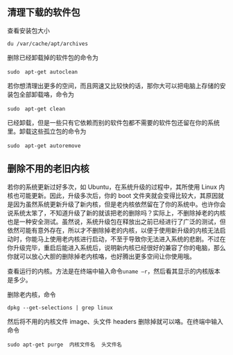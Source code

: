 ## 清理下载的软件包

查看安装包大小

```
du /var/cache/apt/archives
```

删除已经卸载掉的软件包的命令为

```
sudo　apt-get autoclean
```

若你想清理出更多的空间，而且网速又比较快的话，那你大可以把电脑上存储的安装包全部卸载咯，命令为

```
sudo　apt-get clean
```

已经卸载，但是一些只有它依赖而别的软件包都不需要的软件包还留在你的系统里。卸载这些孤立包的命令为

```
sudo　apt-get autoremove
```

## 删除不用的老旧内核

若你的系统更新过好多次，如 Ubuntu，在系统升级的过程中，其所使用 Linux 内核也可能更新。因此，升级多次后，你的 boot 文件夹就会变得比较大，其原因就是因为虽然系统更新升级了新内核，但是老内核依然留在了你的系统中。也许你会说系统太笨了，不知道升级了新的就该把老的删除吗？实际上，不删除掉老的内核也是一种安全测试。虽然说，系统升级包在释放出之前已经进行了广泛的测试，但依然可能有意外存在，所以才不删除掉老的内核，以便于使用新升级的内核无法启动时，你能马上使用老内核进行启动，不至于导致你无法进入系统的悲剧。不过在你升级完毕，重启后能进入系统后，说明新内核已经很好的兼容了你的电脑，那么你就可以放心大胆的删除掉老内核咯，也好腾出更多空间让你使用哦。

查看运行的内核。方法是在终端中输入命令`uname –r`，然后看其显示的内核版本是多少。

删除老内核，命令

```
dpkg --get-selections | grep linux
```

然后将不用的内核文件 image、头文件 headers 删除掉就可以咯。在终端中输入命令

```
sudo apt-get purge  内核文件名  头文件名
```
